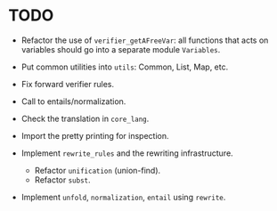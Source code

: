 # TODO

- Refactor the use of `verifier_getAFreeVar`: all functions that acts on variables should go into a separate module `Variables`.
- Put common utilities into `utils`: Common, List, Map, etc.
- Fix forward verifier rules.
- Call to entails/normalization.
- Check the translation in `core_lang`.
- Import the pretty printing for inspection.


- Implement `rewrite_rules` and the rewriting infrastructure.
   + Refactor `unification` (union-find).
   + Refactor `subst`.
- Implement `unfold`, `normalization`, `entail` using `rewrite`.
